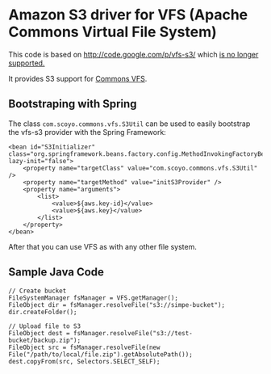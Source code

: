 Amazon S3 driver for VFS (Apache Commons Virtual File System)
=============================================================

This code is based on <http://code.google.com/p/vfs-s3/> which [is no longer supported.](http://code.google.com/p/vfs-s3/issues/detail?id=4)

It provides S3 support for [Commons VFS](http://commons.apache.org/vfs/). 


Bootstraping with Spring
------------------------

The class `com.scoyo.commons.vfs.S3Util` can be used to easily bootstrap
the vfs-s3 provider with the Spring Framework:

	<bean id="S3Initializer" class="org.springframework.beans.factory.config.MethodInvokingFactoryBean" lazy-init="false">
		<property name="targetClass" value="com.scoyo.commons.vfs.S3Util" />
		<property name="targetMethod" value="initS3Provider" />
		<property name="arguments">
			<list>
				<value>${aws.key-id}</value>
				<value>${aws.key}</value>
			</list>
		</property>
	</bean>

After that you can use VFS as with any other file system.


Sample Java Code
----------------

	// Create bucket
	FileSystemManager fsManager = VFS.getManager();
	FileObject dir = fsManager.resolveFile("s3://simpe-bucket");
	dir.createFolder();
	
	// Upload file to S3
	FileObject dest = fsManager.resolveFile("s3://test-bucket/backup.zip");
	FileObject src = fsManager.resolveFile(new File("/path/to/local/file.zip").getAbsolutePath());
	dest.copyFrom(src, Selectors.SELECT_SELF);